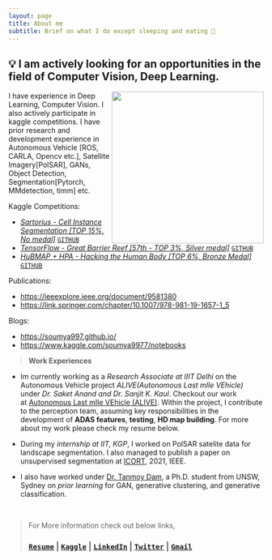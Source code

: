 ```yaml
---
layout: page
title: About me
subtitle: Brief on what I do except sleeping and eating 🤖
---
```


## **💡 I am actively looking for an opportunities in the field of Computer Vision, Deep Learning.**


<img src="https://user-images.githubusercontent.com/54326088/224429766-55d5edd0-8a23-431f-b66e-d0084ff15dfa.jpg" width="300px" align="right">
 
I have experience in Deep Learning, Computer Vision. I also actively participate in kaggle competitions. I have prior research and development experience in Autonomous Vehicle [ROS, CARLA, Opencv etc.], Satellite Imagery[PolSAR], GANs, Object Detection, Segmentation[Pytorch, MMdetection, timm] etc.  

Kaggle Competitions: 
-   [*Sartorius - Cell Instance Segmentation [TOP 15%, No medal]*](https://www.kaggle.com/c/sartorius-cell-instance-segmentation/leaderboard) [`GITHUB`](https://github.com/soumya997/kaggle-Sartorius-Experimentations)
-   [*TensorFlow - Great Barrier Reef [57th - TOP 3%, Silver medal]*](https://www.kaggle.com/c/tensorflow-great-barrier-reef/leaderboard) [`GITHUB`](https://github.com/soumya997/kaggle-GBR-Experimentations)
-   [*HuBMAP + HPA - Hacking the Human Body [TOP 6%, Bronze Medal]*](https://www.kaggle.com/competitions/hubmap-organ-segmentation/leaderboard) [`GITHUB`](https://github.com/soumya997/HPA-HuBMAP-kaggle-solution)

Publications:
-   https://ieeexplore.ieee.org/document/9581380
-   https://link.springer.com/chapter/10.1007/978-981-19-1657-1_5

Blogs:
-   https://soumya997.github.io/
-  https://www.kaggle.com/soumya9977/notebooks


> **Work Experiences**

- Im currently working as a *Research Associate at IIIT Delhi* on the Autonomous Vehicle project *ALIVE(Autonomous Last mIle VEhicle)* under _Dr. Saket Anand and Dr. Sanjit K. Kaul_. Checkout our work at [Autonomous Last mIle VEhicle (ALIVE)](https://sites.google.com/iiitd.ac.in/iiitd-alive/home). Within the project, I contribute to the perception team, assuming key responsibilities in the development of **ADAS features**, **testing**, **HD map building**. For more about my work please check my resume below.


- During my *internship at IIT, KGP*, I worked on PolSAR satelite data for landscape segmentation. I also managed to publish a paper on unsupervised segmentation at [ICORT](https://www.drdo.gov.in/icort-21), 2021, IEEE. 

- I also have worked under [Dr. Tanmoy Dam](https://www.linkedin.com/in/tanmoy-dam-190ba534/), a Ph.D. student from UNSW, Sydney on *prior learning* for GAN, generative clustering, and generative classification. 

<br>

> For More information check out below links, 
> ### [`Resume`](https://drive.google.com/file/d/1KwIJePm4SJ8pRTDsCvUPbSjVrGYklTbW/view?usp=share_link) |  [`Kaggle`](https://www.kaggle.com/soumya9977)  |  [`LinkedIn`](https://www.linkedin.com/in/soumyadip-sarkar/)  |  [`Twitter`](https://twitter.com/somuSan_)  | [`Gmail`](mailto:soumya997.sarkar@gmail.com)
